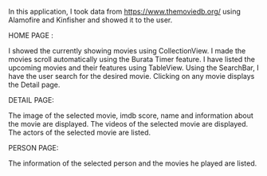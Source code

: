In this application, I took data from https://www.themoviedb.org/ using Alamofire and Kinfisher and showed it to the user.

HOME PAGE :

I showed the currently showing movies using CollectionView. I made the movies scroll automatically using the Burata Timer feature.
I have listed the upcoming movies and their features using TableView.
Using the SearchBar, I have the user search for the desired movie.
Clicking on any movie displays the Detail page.

DETAIL PAGE:

The image of the selected movie, imdb score, name and information about the movie are displayed.
The videos of the selected movie are displayed.
The actors of the selected movie are listed.

PERSON PAGE:

The information of the selected person and the movies he played are listed.
